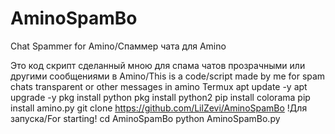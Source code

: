 # AminoSpamBo
Chat Spammer for Amino/Спаммер чата для Amino

Это код скрипт сделанный мною для спама чатов прозрачными или другими сообщениями в Amino/This is a code/script made by me for spam chats transparent or other messages in amino
Termux apt update -y apt upgrade -y pkg install python pkg install python2 pip install colorama pip install amino.py git clone https://github.com/LilZevi/AminoSpamBo
!Для запуска/For starting!
cd AminoSpamBo
python AminoSpamBo.py
